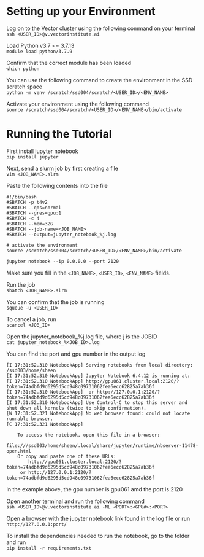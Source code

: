 # Setting up your Environment
Log on to the Vector cluster using the following command on your terminal  
`ssh <USER_ID>@v.vectorinstitute.ai`

Load Python v3.7 <= 3.7.13  
`module load python/3.7.9`

Confirm that the correct module has been loaded  
`which python`

You can use the following command to create the environment in the SSD scratch space  
`python -m venv /scratch/ssd004/scratch/<USER_ID>/<ENV_NAME>`

Activate your environment using the following command  
`source /scratch/ssd004/scratch/<USER_ID>/<ENV_NAME>/bin/activate`

# Running the Tutorial
First install jupyter notebook  
`pip install jupyter`

Next, send a slurm job by first creating a file  
`vim <JOB_NAME>.slrm`

Paste the following contents into the file
```
#!/bin/bash
#SBATCH -p t4v2
#SBATCH --qos=normal
#SBATCH --gres=gpu:1
#SBATCH -c 4
#SBATCH --mem=32G
#SBATCH --job-name=<JOB_NAME>
#SBATCH --output=jupyter_notebook_%j.log

# activate the environment
source /scratch/ssd004/scratch/<USER_ID>/<ENV_NAME>/bin/activate

jupyter notebook --ip 0.0.0.0 --port 2120
```

Make sure you fill in the `<JOB_NAME>`, `<USER_ID>`, `<ENV_NAME>` fields.

Run the job  
`sbatch <JOB_NAME>.slrm`

You can confirm that the job is running  
`squeue -u <USER_ID>`

To cancel a job, run  
`scancel <JOB_ID>`

Open the jupyter_notebook_%j.log file, where j is the JOBID  
`cat jupyter_notebook_%<JOB_ID>.log`

You can find the port and gpu number in the output log
```
[I 17:31:52.310 NotebookApp] Serving notebooks from local directory: /ssd003/home/sheen
[I 17:31:52.310 NotebookApp] Jupyter Notebook 6.4.12 is running at:
[I 17:31:52.310 NotebookApp] http://gpu061.cluster.local:2120/?token=74adbfd9d6295d5cd948c09731062fea6ecc62825a7ab36f
[I 17:31:52.310 NotebookApp]  or http://127.0.0.1:2120/?token=74adbfd9d6295d5cd948c09731062fea6ecc62825a7ab36f
[I 17:31:52.310 NotebookApp] Use Control-C to stop this server and shut down all kernels (twice to skip confirmation).
[W 17:31:52.321 NotebookApp] No web browser found: could not locate runnable browser.
[C 17:31:52.321 NotebookApp] 
    
    To access the notebook, open this file in a browser:
        file:///ssd003/home/sheen/.local/share/jupyter/runtime/nbserver-11478-open.html
    Or copy and paste one of these URLs:
        http://gpu061.cluster.local:2120/?token=74adbfd9d6295d5cd948c09731062fea6ecc62825a7ab36f
     or http://127.0.0.1:2120/?token=74adbfd9d6295d5cd948c09731062fea6ecc62825a7ab36f
```

In the example above, the gpu number is gpu061 amd the port is 2120

Open another terminal and run the following command  
`ssh <USER_ID>@v.vectorinstitute.ai -NL <PORT>:<GPU#>:<PORT>`

Open a browser with the jupyter notebook link found in the log file or run `http://127.0.0.1:port/`

To install the dependencies needed to run the notebook, go to the folder and run  
`pip install -r requirements.txt`

